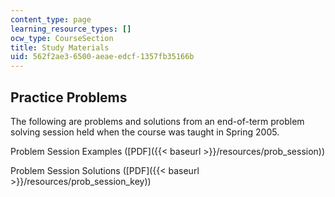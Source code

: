 ```yaml
---
content_type: page
learning_resource_types: []
ocw_type: CourseSection
title: Study Materials
uid: 562f2ae3-6500-aeae-edcf-1357fb35166b
---
```


Practice Problems
-----------------

The following are problems and solutions from an end-of-term problem solving session held when the course was taught in Spring 2005.

Problem Session Examples ([PDF]({{< baseurl >}}/resources/prob_session))

Problem Session Solutions ([PDF]({{< baseurl >}}/resources/prob_session_key))
